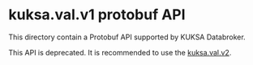 # kuksa.val.v1 protobuf API

This directory contain a Protobuf API supported by KUKSA Databroker.

This API is deprecated. It is recommended to use
the [kuksa.val.v2](../v2/val.proto).
